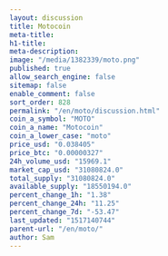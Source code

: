 ```yaml
---
layout: discussion
title: Motocoin
meta-title: 
h1-title: 
meta-description: 
image: "/media/1382339/moto.png"
published: true
allow_search_engine: false
sitemap: false
enable_comment: false
sort_order: 828
permalink: "/en/moto/discussion.html"
coin_a_symbol: "MOTO"
coin_a_name: "Motocoin"
coin_a_lower_case: "moto"
price_usd: "0.038405"
price_btc: "0.00000327"
24h_volume_usd: "15969.1"
market_cap_usd: "31080824.0"
total_supply: "31080824.0"
available_supply: "18550194.0"
percent_change_1h: "1.38"
percent_change_24h: "11.25"
percent_change_7d: "-53.47"
last_updated: "1517140744"
parent-url: "/en/moto/"
author: Sam
---
```


